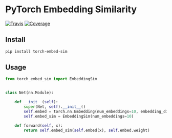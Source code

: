 # PyTorch Embedding Similarity

[![Travis](https://travis-ci.org/CyberZHG/torch-embed-sim.svg)](https://travis-ci.org/CyberZHG/torch-embed-sim)
[![Coverage](https://coveralls.io/repos/github/CyberZHG/torch-embed-sim/badge.svg?branch=master)](https://coveralls.io/github/CyberZHG/torch-embed-sim)

## Install

```bash
pip install torch-embed-sim
```

## Usage

```python
from torch_embed_sim import EmbeddingSim


class Net(nn.Module):

    def __init__(self):
        super(Net, self).__init__()
        self.embed = torch.nn.Embedding(num_embeddings=10, embedding_dim=20)
        self.embed_sim = EmbeddingSim(num_embeddings=10)

    def forward(self, x):
        return self.embed_sim(self.embed(x), self.embed.weight)
```
